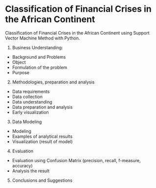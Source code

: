 # Classification of Financial Crises in the African Continent
Classification of Financial Crises in the African Continent using Support Vector Machine Method with Python.

1. Business Understanding:
  - Background and Problems
  - Object
  - Formulation of the problem
  - Purpose
2. Methodologies, preparation and analysis
  - Data requirements
  - Data collection
  - Data understanding
  - Data preparation and analysis
  - Early visualization
3. Data Modeling
  - Modeling
  - Examples of analytical results
  - Visualization (result of model)
4. Evaluation
  - Evaluation using Confusion Matrix (precision, recall, f-measure, accuracy)
  - Analysis the result
5. Conclusions and Suggestions
